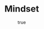 ---
title: "Mindset"
bookCover: "/assets/book-covers/mindset.jpg"
slug: "mindset"
bookAuthor: "Carol Dweck"
rating: 10
done: false
tags: []
summary: false
detailedNotes: false
amazonLink: ""
author:
  name: Rico Trebeljahr
  picture: "/assets/blog/profile.jpeg"
---